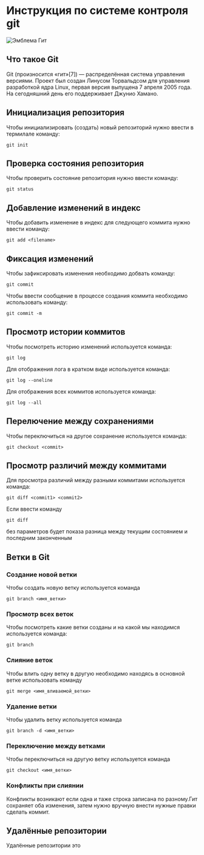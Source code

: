 # **Инструкция по системе контроля git**

![Эмблема Гит](git.jpeg)

## Что такое Git

Git (произносится «гит»[7]) — распределённая система управления версиями. Проект был создан Линусом Торвальдсом для управления разработкой ядра Linux, первая версия выпущена 7 апреля 2005 года. На сегодняшний день его поддерживает Джунио Хамано.

## Инициализация репозитория

Чтобы инициализировать (создать) новый репозиторий нужно ввести в термилале команду:

    git init

## Проверка состояния репозитория

Чтобы проверить состояние репозитория нужно ввести команду:

    git status

## Добавление изменений в индекс

Чтобы добавить изменение в индекс для следующего коммита нужно ввести команду:

    git add <filename>

## Фиксация изменений

Чтобы зафиксировать изменения необходимо добвать команду:

    git commit

Чтобы ввести сообщение в процессе создания коммита необходимо использовать команду:

    git commit -m

## Просмотр истории коммитов

Чтобы посмотреть историю изменений используется команда:

    git log

Для отображения лога в кратком виде используется команда:

    git log --oneline

Для отображения всех коммитов используется команда:

    git log --all

## Перелючение между сохранениями

Чтобы переключиться на другое сохранение используется команда:

    git checkout <commit>

## Просмотр различий между коммитами

Для просмотра различий между разными коммитами используется команда:

    git diff <commit1> <commit2>

Если ввести команду 

    git diff

без параметров будет показа разница между текущим состоянием и последним законченным

## Ветки в Git

### Создание новой ветки

Чтобы создать новую ветку используется команда 

    git branch <имя_ветки>

### Просмотр всех веток 

Чтобы посмотреть какие ветки созданы и на какой мы находимся используется команда:

    git branch

### Слияние веток 

Чтобы влить одну ветку в другую необходимо находясь в основной ветке использовать команду 

    git merge <имя_вливаемой_ветки>

### Удаление ветки

Чтобы удалить ветку используется команда

    git branch -d <имя_ветки>

### Переключение между ветками 

Чтобы переключиться на другую ветку используется команда

    git checkout <имя_ветки>

### Конфликты при слиянии

Конфликты возникают если одна и таже строка записана по разному.Гит сохраняет оба изменения, затем нужно вручную внести нужные правки сделать коммит.


## Удалённые репозитории

Удалённые репозитории это